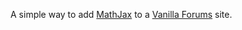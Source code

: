A simple way to add [MathJax] to a [Vanilla Forums] site.

  [MathJax]:http://www.mathjax.org/
  [Vanilla Forums]:http://vanillaforums.org/

